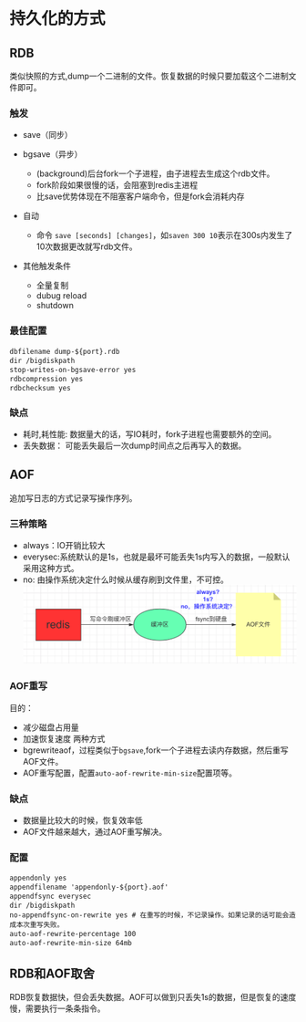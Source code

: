 # 持久化的方式

## RDB
类似快照的方式,dump一个二进制的文件。恢复数据的时候只要加载这个二进制文件即可。
### 触发
- save（同步）
- bgsave（异步）
  - (background)后台fork一个子进程，由子进程去生成这个rdb文件。
  - fork阶段如果很慢的话，会阻塞到redis主进程
  - 比save优势体现在不阻塞客户端命令，但是fork会消耗内存
- 自动
  - 命令 `save [seconds] [changes]`，如`saven 300 10`表示在300s内发生了10次数据更改就写rdb文件。    


- 其他触发条件
  - 全量复制
  - dubug reload
  - shutdown

### 最佳配置
``` properties
dbfilename dump-${port}.rdb
dir /bigdiskpath
stop-writes-on-bgsave-error yes
rdbcompression yes
rdbchecksum yes
```
### 缺点
- 耗时,耗性能: 数据量大的话，写IO耗时，fork子进程也需要额外的空间。
- 丢失数据： 可能丢失最后一次dump时间点之后再写入的数据。
## AOF
追加写日志的方式记录写操作序列。
### 三种策略
- always：IO开销比较大
- everysec:系统默认的是1s，也就是最坏可能丢失1s内写入的数据，一般默认采用这种方式。
- no: 由操作系统决定什么时候从缓存刷到文件里，不可控。
![](pics/持久化/持久化_2020-06-07-12-27-12.png)
### AOF重写
目的：
- 减少磁盘占用量
- 加速恢复速度
两种方式
- bgrewriteaof，过程类似于`bgsave`,fork一个子进程去读内存数据，然后重写AOF文件。
- AOF重写配置，配置`auto-aof-rewrite-min-size`配置项等。

### 缺点
- 数据量比较大的时候，恢复效率低
- AOF文件越来越大，通过AOF重写解决。

### 配置
``` properties
appendonly yes
appendfilename 'appendonly-${port}.aof'
appendfsync everysec
dir /bigdiskpath
no-appendfsync-on-rewrite yes # 在重写的时候，不记录操作。如果记录的话可能会造成本次重写失败。
auto-aof-rewrite-percentage 100
auto-aof-rewrite-min-size 64mb  
```
## RDB和AOF取舍
RDB恢复数据快，但会丢失数据。AOF可以做到只丢失1s的数据，但是恢复的速度慢，需要执行一条条指令。